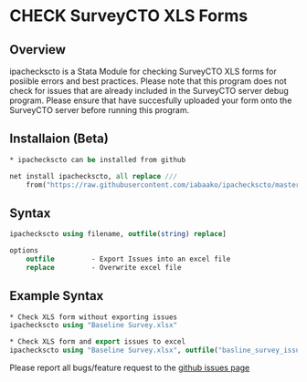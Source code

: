 # CHECK SurveyCTO XLS Forms

## Overview

ipacheckscto is a Stata Module for checking SurveyCTO XLS forms for posiible errors and best practices. Please note that this program does not check for issues that are already included in the SurveyCTO server debug program. Please ensure that have succesfully uploaded your form onto the SurveyCTO server before running this program.


## Installaion (Beta)

```stata
* ipacheckscto can be installed from github

net install ipacheckscto, all replace ///
	from("https://raw.githubusercontent.com/iabaako/ipacheckscto/master/ado/")
```

## Syntax
```stata
ipacheckscto using filename, outfile(string) replace]

options
	outfile 		- Export Issues into an excel file
	replace			- Overwrite excel file

```

## Example Syntax
```stata
* Check XLS form without exporting issues
ipacheckscto using "Baseline Survey.xlsx"

* Check XLS form and export issues to excel
ipacheckscto using "Baseline Survey.xlsx", outfile("basline_survey_issues.xlsx") replace

```

Please report all bugs/feature request to the [github issues page](https://github.com/iabaako/ipacheckscto/issues)
